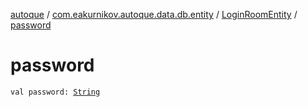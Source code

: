 [autoque](../../index.md) / [com.eakurnikov.autoque.data.db.entity](../index.md) / [LoginRoomEntity](index.md) / [password](./password.md)

# password

`val password: `[`String`](https://kotlinlang.org/api/latest/jvm/stdlib/kotlin/-string/index.html)